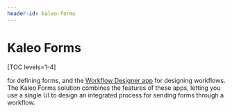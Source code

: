 ```yaml
---
header-id: kaleo-forms
---
```


# Kaleo Forms

[TOC levels=1-4]

for defining forms, and the 
[Workflow Designer app](/docs/7-2/user/-/knowledge_base/u/workflow-designer) 
for designing workflows. The Kaleo Forms solution combines the features of these
apps, letting you use a single UI to design an integrated process for sending 
forms through a workflow. 



